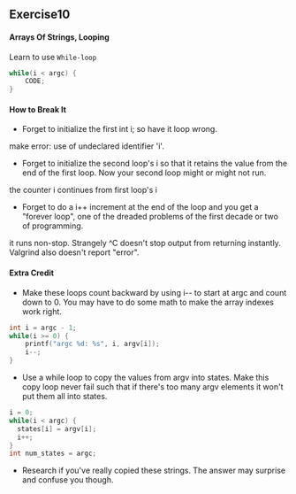 ## Exercise10
#### Arrays Of Strings, Looping

Learn to use `While-loop`

```C
while(i < argc) {
    CODE;
}
```

#### How to Break It

- Forget to initialize the first int i; so have it loop wrong.

make error: use of undeclared identifier 'i'.

- Forget to initialize the second loop's i so that it retains the value from the end of the first loop. Now your second loop might or might not run.

the counter i continues from first loop's i

- Forget to do a i++ increment at the end of the loop and you get a "forever loop", one of the dreaded problems of the first decade or two of programming.

it runs non-stop. Strangely ^C doesn't stop output from returning instantly.
Valgrind also doesn't report "error".

#### Extra Credit

- Make these loops count backward by using i-- to start at argc and count down to 0. You may have to do some math to make the array indexes work right.

```C
int i = argc - 1;
while(i >= 0) {
    printf("argc %d: %s", i, argv[i]);
    i--;
}
```

- Use a while loop to copy the values from argv into states. Make this copy loop never fail such that if there's too many argv elements it won't put them all into states.

```C
i = 0;
while(i < argc) {
  states[i] = argv[i];
  i++;
}
int num_states = argc;
```

- Research if you've really copied these strings. The answer may surprise and confuse you though.
